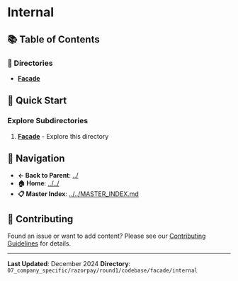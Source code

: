 # Internal

## 📚 Table of Contents

### 📁 Directories

- **[Facade](facade/)**

## 🚀 Quick Start

### Explore Subdirectories
1. **[Facade](facade/)** - Explore this directory

## 🔗 Navigation

- **← Back to Parent**: [../](../)
- **🏠 Home**: [../../](../..)
- **📋 Master Index**: [../../MASTER_INDEX.md](../..MASTER_INDEX.md)

## 🤝 Contributing

Found an issue or want to add content? Please see our [Contributing Guidelines](../../CONTRIBUTING.md) for details.

---

**Last Updated**: December 2024
**Directory**: `07_company_specific/razorpay/round1/codebase/facade/internal`
